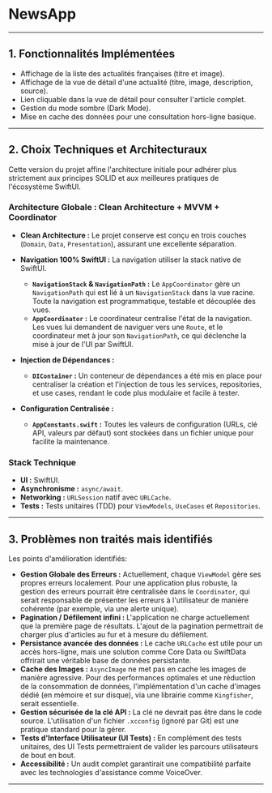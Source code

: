 # NewsApp

---

## 1. Fonctionnalités Implémentées

*   Affichage de la liste des actualités françaises (titre et image).
*   Affichage de la vue de détail d'une actualité (titre, image, description, source).
*   Lien cliquable dans la vue de détail pour consulter l'article complet.
*   Gestion du mode sombre (Dark Mode).
*   Mise en cache des données pour une consultation hors-ligne basique.

---
## 2. Choix Techniques et Architecturaux

Cette version du projet affine l'architecture initiale pour adhérer plus strictement aux principes SOLID et aux meilleures pratiques de l'écosystème SwiftUI.

### Architecture Globale : Clean Architecture + MVVM + Coordinator 

*   **Clean Architecture :** Le projet conserve est conçu en trois couches (`Domain`, `Data`, `Presentation`), assurant une excellente séparation.

*   **Navigation 100% SwiftUI :** La navigation utiliser la stack native de SwiftUI.
    *   **`NavigationStack` & `NavigationPath` :** Le `AppCoordinator` gère un `NavigationPath` qui est lié à un `NavigationStack` dans la vue racine. Toute la navigation est programmatique, testable et découplée des vues.
    *   **`AppCoordinator` :** Le coordinateur centralise l'état de la navigation. Les vues lui demandent de naviguer vers une `Route`, et le coordinateur met à jour son `NavigationPath`, ce qui déclenche la mise à jour de l'UI par SwiftUI.

*   **Injection de Dépendances :**
    *   **`DIContainer` :** Un conteneur de dépendances a été mis en place pour centraliser la création et l'injection de tous les services, repositories, et use cases, rendant le code plus modulaire et facile à tester.

*   **Configuration Centralisée :**
    *   **`AppConstants.swift` :** Toutes les valeurs de configuration (URLs, clé API, valeurs par défaut) sont stockées dans un fichier unique pour facilite la maintenance.

### Stack Technique

*   **UI :** SwiftUI.
*   **Asynchronisme :** `async/await`.
*   **Networking :** `URLSession` natif avec `URLCache`.
*   **Tests :** Tests unitaires (TDD) pour `ViewModels`, `UseCases` et `Repositories`.

---

## 3. Problèmes non traités mais identifiés

Les points d'amélioration identifiés:
*   **Gestion Globale des Erreurs :** Actuellement, chaque `ViewModel` gère ses propres erreurs localement. Pour une application plus robuste, la gestion des erreurs pourrait être centralisée dans le `Coordinator`, qui serait responsable de présenter les erreurs à l'utilisateur de manière cohérente (par exemple, via une alerte unique).
*   **Pagination / Défilement infini :** L'application ne charge actuellement que la première page de résultats. L'ajout de la pagination permettrait de charger plus d'articles au fur et à mesure du défilement.
*   **Persistance avancée des données :** Le cache `URLCache` est utile pour un accès hors-ligne, mais une solution comme Core Data ou SwiftData offrirait une véritable base de données persistante.
*   **Cache des Images :** `AsyncImage` ne met pas en cache les images de manière agressive. Pour des performances optimales et une réduction de la consommation de données, l'implémentation d'un cache d'images dédié (en mémoire et sur disque), via une librairie comme `Kingfisher`, serait essentielle.
*   **Gestion sécurisée de la clé API :** La clé ne devrait pas être dans le code source. L'utilisation d'un fichier `.xcconfig` (ignoré par Git) est une pratique standard pour la gérer.
*   **Tests d'Interface Utilisateur (UI Tests) :** En complément des tests unitaires, des UI Tests permettraient de valider les parcours utilisateurs de bout en bout.
*   **Accessibilité :** Un audit complet garantirait une compatibilité parfaite avec les technologies d'assistance comme VoiceOver.

---
